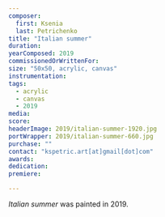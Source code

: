 ```yaml
---
composer:
  first: Ksenia
  last: Petrichenko
title: "Italian summer"
duration:
yearComposed: 2019
commissionedOrWrittenFor:
size: "50x50, acrylic, canvas"
instrumentation:
tags:
  - acrylic
  - canvas
  - 2019
media:
score:
headerImage: 2019/italian-summer-1920.jpg
portWrapper: 2019/italian-summer-660.jpg
purchase: ""
contact: "kspetric.art[at]gmail[dot]com"
awards:
dedication:
premiere:

---
```

*Italian summer* was painted in 2019.
<br><Br>
